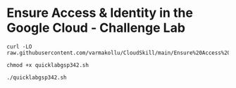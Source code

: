 # Ensure Access & Identity in the Google Cloud - Challenge Lab

```
curl -LO raw.githubusercontent.com/varmakollu/CloudSkill/main/Ensure%20Access%20%26%20Identity%20in%20Google%20Cloud%20Challenge%20Lab/quicklabgsp342.sh

chmod +x quicklabgsp342.sh

./quicklabgsp342.sh

```

